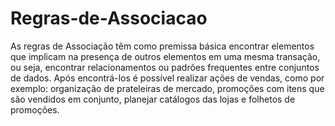 # Regras-de-Associacao

As regras de Associação têm como premissa básica encontrar elementos que implicam na presença de outros elementos em uma mesma transação, ou seja, encontrar relacionamentos ou padrões frequentes entre conjuntos de dados.
Após encontrá-los é possível realizar ações de vendas, como por exemplo: organização de prateleiras de mercado, promoções com itens que são vendidos em conjunto, planejar catálogos das lojas e folhetos de promoções.


